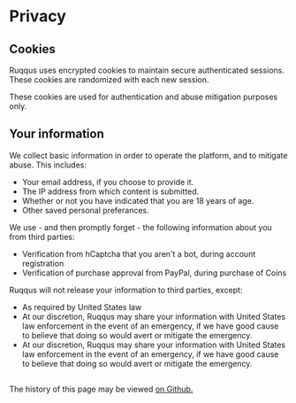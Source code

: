 Privacy
=======

Cookies
-------

Ruqqus uses encrypted cookies to maintain secure authenticated sessions. These cookies are randomized with each new session.

These cookies are used for authentication and abuse mitigation purposes only.

Your information
----------------

We collect basic information in order to operate the platform, and to mitigate abuse. This includes:

*   Your email address, if you choose to provide it.
*   The IP address from which content is submitted.
*   Whether or not you have indicated that you are 18 years of age.
*   Other saved personal preferances.

We use - and then promptly forget - the following information about you from third parties:

*   Verification from hCaptcha that you aren't a bot, during account registration
*   Verification of purchase approval from PayPal, during purchase of Coins

Ruqqus will not release your information to third parties, except:

*   As required by United States law
*   At our discretion, Ruqqus may share your information with United States law enforcement in the event of an emergency, if we have good cause to believe that doing so would avert or mitigate the emergency.
*   At our discretion, Ruqqus may share your information with United States law enforcement in the event of an emergency, if we have good cause to believe that doing so would avert or mitigate the emergency.

##

The history of this page may be viewed [on Github.](https://github.com/ruqqus/ruqqus)